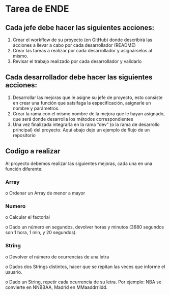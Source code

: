
# Tarea de ENDE

## Cada jefe debe hacer las siguientes acciones:

1. Crear el workflow de su proyecto (en GitHub) donde describirá las acciones a llevar a cabo por cada desarrollador (README) 
2. Crear las tareas a realizar por cada desarrollador y asignárselos al mismo. 
3. Revisar el trabajo realizado por cada desarrollador y validarlo

## Cada desarrollador debe hacer las siguientes acciones:

1. Desarrollar las mejoras que le asigne su jefe de proyecto, esto consiste en crear una función que satsifaga la especificación, asignarle un nombre y parámetros. 
2. Crear la rama con el mismo nombre de la mejora que le hayan asignado, que será donde desarrolla los métodos correspondientes 
3. Una vez finalizada integrarla en la rama “dev” (o la rama de desarrollo principal) del proyecto. Aquí abajo dejo un ejemplo de flujo de un repositorio

## Codigo a realizar

Al proyecto debemos realizar las siguientes mejoras, cada una en una
función diferente:

### Array

o Ordenar un Array de menor a mayor

### Numero
o Calcular el factorial

o Dado un número en segundos, devolver horas y minutos (3680
segundos son 1 hora, 1 min, y 20 segundos).

### String
o Devolver el número de ocurrencias de una letra

o Dados dos Strings distintos, hacer que se repitan las veces que
informe el usuario.

o Dado un String, repetir cada ocurrencia de su letra. Por ejemplo: NBA se convierte en NNBBAA, Madrid en MMaaddrriidd.
